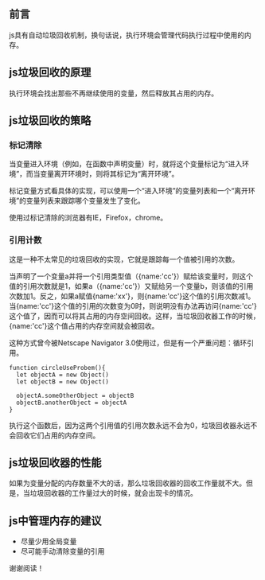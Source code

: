 ## 前言

js具有自动垃圾回收机制，换句话说，执行环境会管理代码执行过程中使用的内存。

## js垃圾回收的原理

执行环境会找出那些不再继续使用的变量，然后释放其占用的内存。

## js垃圾回收的策略

### 标记清除

当变量进入环境（例如，在函数中声明变量）时，就将这个变量标记为“进入环境”，而当变量离开环境时，则将其标记为“离开环境”。

标记变量方式看具体的实现，可以使用一个“进入环境”的变量列表和一个“离开环境”的变量列表来跟踪哪个变量发生了变化。

使用过标记清除的浏览器有IE，Firefox，chrome。

### 引用计数

这是一种不太常见的垃圾回收的实现，它就是跟踪每一个值被引用的次数。

当声明了一个变量a并将一个引用类型值（{name:'cc'}）赋给该变量时，则这个值的引用次数就是1，如果a（{name:'cc'}）又赋给另一个变量b，则该值的引用次数加1。反之，如果a赋值{name:'xx'}，则{name:'cc'}这个值的引用次数减1。当{name:'cc'}这个值的引用的次数变为0时，则说明没有办法再访问{name:'cc'}这个值了，因而可以将其占用的内存空间回收。这样，当垃圾回收器工作的时候，{name:'cc'}这个值占用的内存空间就会被回收。

这种方式曾今被Netscape Navigator 3.0使用过，但是有一个严重问题：循环引用。

```
function circleUseProbem(){
  let objectA = new Object()
  let objectB = new Object()

  objectA.someOtherObject = objectB
  objectB.anotherObject = objectA
}
```

执行这个函数后，因为这两个引用值的引用次数永远不会为0，垃圾回收器永远不会回收它们占用的内存空间。

## js垃圾回收器的性能

如果为变量分配的内存数量不大的话，那么垃圾回收器的回收工作量就不大。但是，当垃圾回收器的工作量过大的时候，就会出现卡的情况。

## js中管理内存的建议

+  尽量少用全局变量
+  尽可能手动清除变量的引用

谢谢阅读！